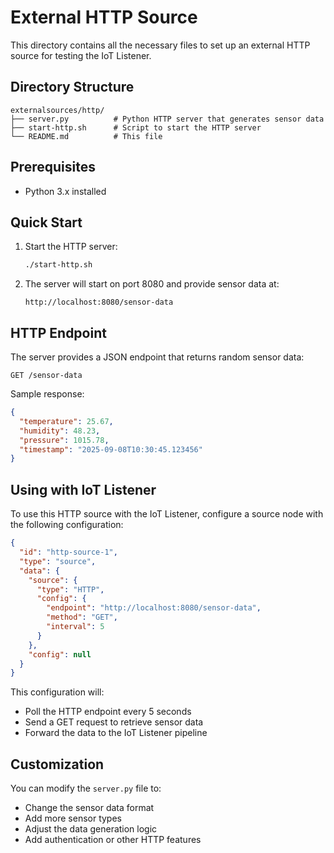 # External HTTP Source

This directory contains all the necessary files to set up an external HTTP source for testing the IoT Listener.

## Directory Structure

```
externalsources/http/
├── server.py          # Python HTTP server that generates sensor data
├── start-http.sh      # Script to start the HTTP server
└── README.md          # This file
```

## Prerequisites

- Python 3.x installed

## Quick Start

1. Start the HTTP server:
   ```bash
   ./start-http.sh
   ```

2. The server will start on port 8080 and provide sensor data at:
   ```
   http://localhost:8080/sensor-data
   ```

## HTTP Endpoint

The server provides a JSON endpoint that returns random sensor data:

```
GET /sensor-data
```

Sample response:
```json
{
  "temperature": 25.67,
  "humidity": 48.23,
  "pressure": 1015.78,
  "timestamp": "2025-09-08T10:30:45.123456"
}
```

## Using with IoT Listener

To use this HTTP source with the IoT Listener, configure a source node with the following configuration:

```json
{
  "id": "http-source-1",
  "type": "source",
  "data": {
    "source": {
      "type": "HTTP",
      "config": {
        "endpoint": "http://localhost:8080/sensor-data",
        "method": "GET",
        "interval": 5
      }
    },
    "config": null
  }
}
```

This configuration will:
- Poll the HTTP endpoint every 5 seconds
- Send a GET request to retrieve sensor data
- Forward the data to the IoT Listener pipeline

## Customization

You can modify the `server.py` file to:
- Change the sensor data format
- Add more sensor types
- Adjust the data generation logic
- Add authentication or other HTTP features
